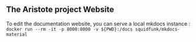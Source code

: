 ## The Aristote project Website

To edit the documentation website, you can serve a local mkdocs instance : `docker run --rm -it -p 8000:8000 -v ${PWD}:/docs squidfunk/mkdocs-material`
